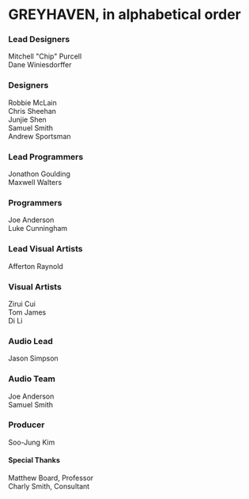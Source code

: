 # GREYHAVEN, in alphabetical order  
### Lead Designers
Mitchell "Chip" Purcell  
Dane Winiesdorffer  
### Designers  
Robbie McLain  
Chris Sheehan  
Junjie Shen  
Samuel Smith  
Andrew Sportsman  
### Lead Programmers  
Jonathon Goulding  
Maxwell Walters  
### Programmers  
Joe Anderson  
Luke Cunningham  
### Lead Visual Artists  
Afferton Raynold  
### Visual Artists  
Zirui Cui  
Tom James  
Di Li  
### Audio Lead  
Jason Simpson  
### Audio Team  
Joe Anderson  
Samuel Smith  
### Producer  
Soo-Jung Kim  
#### Special Thanks  
Matthew Board, Professor  
Charly Smith, Consultant
